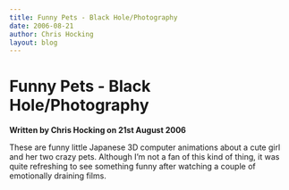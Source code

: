 ```yaml
---
title: Funny Pets - Black Hole/Photography
date: 2006-08-21
author: Chris Hocking
layout: blog
---
```

# Funny Pets - Black Hole/Photography

**Written by Chris Hocking on 21st August 2006**

These are funny little Japanese 3D computer animations about a cute girl and her two crazy pets. Although I’m not a fan of this kind of thing, it was quite refreshing to see something funny after watching a couple of emotionally draining films.